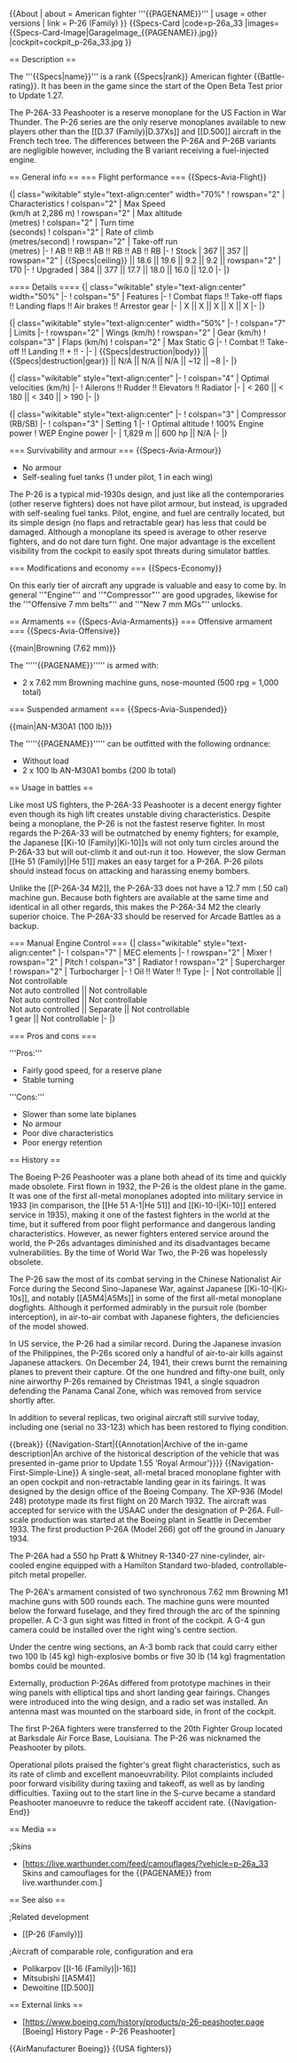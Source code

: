 {{About
| about = American fighter '''{{PAGENAME}}'''
| usage = other versions
| link = P-26 (Family)
}}
{{Specs-Card
|code=p-26a_33
|images={{Specs-Card-Image|GarageImage_{{PAGENAME}}.jpg}}
|cockpit=cockpit_p-26a_33.jpg
}}

== Description ==

<!-- ''In the description, the first part should be about the history of and the creation and combat usage of the aircraft, as well as its key features. In the second part, tell the reader about the aircraft in the game. Insert a screenshot of the vehicle, so that if the novice player does not remember the vehicle by name, he will immediately understand what kind of vehicle the article is talking about.'' -->

The '''{{Specs|name}}''' is a rank {{Specs|rank}} American fighter {{Battle-rating}}. It has been in the game since the start of the Open Beta Test prior to Update 1.27.

The P-26A-33 Peashooter is a reserve monoplane for the US Faction in War Thunder. The P-26 series are the only reserve monoplanes available to new players other than the [[D.37 (Family)|D.37Xs]] and [[D.500]] aircraft in the French tech tree. The differences between the P-26A and P-26B variants are negligible however, including the B variant receiving a fuel-injected engine.

== General info ==
=== Flight performance ===
{{Specs-Avia-Flight}}

<!-- ''Describe how the aircraft behaves in the air. Speed, manoeuvrability, acceleration and allowable loads - these are the most important characteristics of the vehicle.'' -->

{| class="wikitable" style="text-align:center" width="70%"
! rowspan="2" | Characteristics
! colspan="2" | Max Speed<br>(km/h at 2,286 m)
! rowspan="2" | Max altitude<br>(metres)
! colspan="2" | Turn time<br>(seconds)
! colspan="2" | Rate of climb<br>(metres/second)
! rowspan="2" | Take-off run<br>(metres)
|-
! AB !! RB !! AB !! RB !! AB !! RB
|-
! Stock
| 367 || 357 || rowspan="2" | {{Specs|ceiling}} || 18.6 || 19.6 || 9.2 || 9.2 || rowspan="2" | 170
|-
! Upgraded
| 384 || 377 || 17.7 || 18.0 || 16.0 || 12.0
|-
|}

==== Details ====
{| class="wikitable" style="text-align:center" width="50%"
|-
! colspan="5" | Features
|-
! Combat flaps !! Take-off flaps !! Landing flaps !! Air brakes !! Arrestor gear
|-
| X || X || X || X || X <!-- ✓ -->
|-
|}

{| class="wikitable" style="text-align:center" width="50%"
|-
! colspan="7" | Limits
|-
! rowspan="2" | Wings (km/h)
! rowspan="2" | Gear (km/h)
! colspan="3" | Flaps (km/h)
! colspan="2" | Max Static G
|-
! Combat !! Take-off !! Landing !! + !! -
|-
| {{Specs|destruction|body}} || {{Specs|destruction|gear}} || N/A || N/A || N/A || ~12 || ~8
|-
|}

{| class="wikitable" style="text-align:center"
|-
! colspan="4" | Optimal velocities (km/h)
|-
! Ailerons !! Rudder !! Elevators !! Radiator
|-
| < 260 || < 180 || < 340 || > 190
|-
|}

{| class="wikitable" style="text-align:center"
|-
! colspan="3" | Compressor (RB/SB)
|-
! colspan="3" | Setting 1
|-
! Optimal altitude
! 100% Engine power
! WEP Engine power
|-
| 1,829 m || 600 hp || N/A
|-
|}

=== Survivability and armour ===
{{Specs-Avia-Armour}}

<!-- ''Examine the survivability of the aircraft. Note how vulnerable the structure is and how secure the pilot is, whether the fuel tanks are armoured, etc. Describe the armour, if there is any, and also mention the vulnerability of other critical aircraft systems.'' -->

- No armour
- Self-sealing fuel tanks (1 under pilot, 1 in each wing)

The P-26 is a typical mid-1930s design, and just like all the contemporaries (other reserve fighters) does not have pilot armour, but instead, is upgraded with self-sealing fuel tanks. Pilot, engine, and fuel are centrally located, but its simple design (no flaps and retractable gear) has less that could be damaged. Although a monoplane its speed is average to other reserve fighters, and do not dare turn fight. One major advantage is the excellent visibility from the cockpit to easily spot threats during simulator battles.

=== Modifications and economy ===
{{Specs-Economy}}

On this early tier of aircraft any upgrade is valuable and easy to come by. In general ''"Engine"'' and ''"Compressor"'' are good upgrades, likewise for the ''"Offensive 7 mm belts"'' and ''"New 7 mm MGs"'' unlocks.

== Armaments ==
{{Specs-Avia-Armaments}}
=== Offensive armament ===
{{Specs-Avia-Offensive}}

<!-- ''Describe the offensive armament of the aircraft, if any. Describe how effective the cannons and machine guns are in a battle, and also what belts or drums are better to use. If there is no offensive weaponry, delete this subsection.'' -->

{{main|Browning (7.62 mm)}}

The '''''{{PAGENAME}}''''' is armed with:

- 2 x 7.62 mm Browning machine guns, nose-mounted (500 rpg = 1,000 total)

=== Suspended armament ===
{{Specs-Avia-Suspended}}

<!-- ''Describe the aircraft's suspended armament: additional cannons under the wings, bombs, rockets and torpedoes. This section is especially important for bombers and attackers. If there is no suspended weaponry remove this subsection.'' -->

{{main|AN-M30A1 (100 lb)}}

The '''''{{PAGENAME}}''''' can be outfitted with the following ordnance:

- Without load
- 2 x 100 lb AN-M30A1 bombs (200 lb total)

== Usage in battles ==

<!-- ''Describe the tactics of playing in the aircraft, the features of using aircraft in a team and advice on tactics. Refrain from creating a "guide" - do not impose a single point of view, but instead, give the reader food for thought. Examine the most dangerous enemies and give recommendations on fighting them. If necessary, note the specifics of the game in different modes (AB, RB, SB).'' -->

Like most US fighters, the P-26A-33 Peashooter is a decent energy fighter even though its high lift creates unstable diving characteristics. Despite being a monoplane, the P-26 is not the fastest reserve fighter. In most regards the P-26A-33 will be outmatched by enemy fighters; for example, the Japanese [[Ki-10 (Family)|Ki-10]]s will not only turn circles around the P-26A-33 but will out-climb it and out-run it too. However, the slow German [[He 51 (Family)|He 51]] makes an easy target for a P-26A. P-26 pilots should instead focus on attacking and harassing enemy bombers.

Unlike the [[P-26A-34 M2]], the P-26A-33 does not have a 12.7 mm (.50 cal) machine gun. Because both fighters are available at the same time and identical in all other regards, this makes the P-26A-34 M2 the clearly superior choice. The P-26A-33 should be reserved for Arcade Battles as a backup.

=== Manual Engine Control ===
{| class="wikitable" style="text-align:center"
|-
! colspan="7" | MEC elements
|-
! rowspan="2" | Mixer
! rowspan="2" | Pitch
! colspan="3" | Radiator
! rowspan="2" | Supercharger
! rowspan="2" | Turbocharger
|-
! Oil !! Water !! Type
|-
| Not controllable || Not controllable<br>Not auto controlled || Not controllable<br>Not auto controlled || Not controllable<br>Not auto controlled || Separate || Not controllable<br>1 gear || Not controllable
|-
|}

=== Pros and cons ===

<!-- ''Summarise and briefly evaluate the vehicle in terms of its characteristics and combat effectiveness. Mark its pros and cons in the bulleted list. Try not to use more than 6 points for each of the characteristics. Avoid using categorical definitions such as "bad", "good" and the like - use substitutions with softer forms such as "inadequate" and "effective".'' -->

'''Pros:'''

- Fairly good speed, for a reserve plane
- Stable turning

'''Cons:'''

- Slower than some late biplanes
- No armour
- Poor dive characteristics
- Poor energy retention

== History ==

<!-- ''Describe the history of the creation and combat usage of the aircraft in more detail than in the introduction. If the historical reference turns out to be too long, take it to a separate article, taking a link to the article about the vehicle and adding a block "/History" (example: <nowiki>https://wiki.warthunder.com/(Vehicle-name)/History</nowiki>) and add a link to it here using the <code>main</code> template. Be sure to reference text and sources by using <code><nowiki><ref></ref></nowiki></code>, as well as adding them at the end of the article with <code><nowiki><references /></nowiki></code>. This section may also include the vehicle's dev blog entry (if applicable) and the in-game encyclopedia description (under <code><nowiki>=== In-game description ===</nowiki></code>, also if applicable).'' -->

The Boeing P-26 Peashooter was a plane both ahead of its time and quickly made obsolete. First flown in 1932, the P-26 is the oldest plane in the game. It was one of the first all-metal monoplanes adopted into military service in 1933 (in comparison, the [[He 51 A-1|He 51]] and [[Ki-10-I|Ki-10]] entered service in 1935), making it one of the fastest fighters in the world at the time, but it suffered from poor flight performance and dangerous landing characteristics. However, as newer fighters entered service around the world, the P-26s advantages diminished and its disadvantages became vulnerabilities. By the time of World War Two, the P-26 was hopelessly obsolete.

The P-26 saw the most of its combat serving in the Chinese Nationalist Air Force during the Second Sino-Japanese War, against Japanese [[Ki-10-I|Ki-10s]], and notably [[A5M4|A5Ms]] in some of the first all-metal monoplane dogfights. Although it performed admirably in the pursuit role (bomber interception), in air-to-air combat with Japanese fighters, the deficiencies of the model showed.

In US service, the P-26 had a similar record. During the Japanese invasion of the Philippines, the P-26s scored only a handful of air-to-air kills against Japanese attackers. On December 24, 1941, their crews burnt the remaining planes to prevent their capture. Of the one hundred and fifty-one built, only nine airworthy P-26s remained by Christmas 1941, a single squadron defending the Panama Canal Zone, which was removed from service shortly after.

In addition to several replicas, two original aircraft still survive today, including one (serial no 33-123) which has been restored to flying condition.

{{break}}
{{Navigation-Start|{{Annotation|Archive of the in-game description|An archive of the historical description of the vehicle that was presented in-game prior to Update 1.55 'Royal Armour'}}}}
{{Navigation-First-Simple-Line}}
A single-seat, all-metal braced monoplane fighter with an open cockpit and non-retractable landing gear in its fairings. It was designed by the design office of the Boeing Company. The XP-936 (Model 248) prototype made its first flight on 20 March 1932. The aircraft was accepted for service with the USAAC under the designation of P-26A. Full-scale production was started at the Boeing plant in Seattle in December 1933. The first production P-26A (Model 266) got off the ground in January 1934.

The P-26A had a 550 hp Pratt & Whitney R-1340-27 nine-cylinder, air-cooled engine equipped with a Hamilton Standard two-bladed, controllable-pitch metal propeller.

The P-26A's armament consisted of two synchronous 7.62 mm Browning M1 machine guns with 500 rounds each. The machine guns were mounted below the forward fuselage, and they fired through the arc of the spinning propeller. A C-3 gun sight was fitted in front of the cockpit. A G-4 gun camera could be installed over the right wing's centre section.

Under the centre wing sections, an A-3 bomb rack that could carry either two 100 lb (45 kg) high-explosive bombs or five 30 lb (14 kg) fragmentation bombs could be mounted.

Externally, production P-26As differed from prototype machines in their wing panels with elliptical tips and short landing gear fairings. Changes were introduced into the wing design, and a radio set was installed. An antenna mast was mounted on the starboard side, in front of the cockpit.

The first P-26A fighters were transferred to the 20th Fighter Group located at Barksdale Air Force Base, Louisiana. The P-26 was nicknamed the Peashooter by pilots.

Operational pilots praised the fighter's great flight characteristics, such as its rate of climb and excellent manoeuvrability. Pilot complaints included poor forward visibility during taxiing and takeoff, as well as by landing difficulties. Taxiing out to the start line in the S-curve became a standard Peashooter manoeuvre to reduce the takeoff accident rate.
{{Navigation-End}}

== Media ==

<!-- ''Excellent additions to the article would be video guides, screenshots from the game, and photos.'' -->

;Skins

- [https://live.warthunder.com/feed/camouflages/?vehicle=p-26a_33 Skins and camouflages for the {{PAGENAME}} from live.warthunder.com.]

== See also ==

<!-- ''Links to the articles on the War Thunder Wiki that you think will be useful for the reader, for example:''
* ''reference to the series of the aircraft;''
* ''links to approximate analogues of other nations and research trees.'' -->

;Related development

- [[P-26 (Family)]]

;Aircraft of comparable role, configuration and era

- Polikarpov [[I-16 (Family)|I-16]]
- Mitsubishi [[A5M4]]
- Dewoitine [[D.500]]

== External links ==

<!-- ''Paste links to sources and external resources, such as:''
* ''topic on the official game forum;''
* ''other literature.'' -->

- [https://www.boeing.com/history/products/p-26-peashooter.page <nowiki>[Boeing]</nowiki> History Page - P-26 Peashooter]

{{AirManufacturer Boeing}}
{{USA fighters}}
